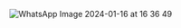 
![WhatsApp Image 2024-01-16 at 16 36 49](https://github.com/thrsmrpng/OOP-PHP/assets/118796828/0b27d440-3a27-4762-8306-4f76b0603a7c)
